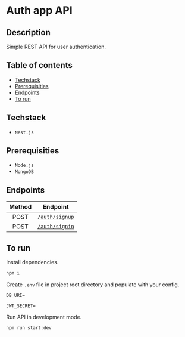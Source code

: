 # Auth app API

## Description

Simple REST API for user authentication.

## Table of contents

- [Techstack](#techstack)
- [Prerequisities](#prerequisities)
- [Endpoints](#endpoints)
- [To run](#to-run)

## Techstack

- `Nest.js`

## Prerequisities

- `Node.js`
- `MongoDB`

## Endpoints

| Method |              Endpoint              |
| :----: | :--------------------------------: |
|  POST  | [`/auth/signup`](./docs/signup.md) |
|  POST  | [`/auth/signin`](./docs/signin.md) |

## To run

Install dependencies.

```sh
npm i
```

Create `.env` file in project root directory and populate with your config.

```docker
DB_URI=

JWT_SECRET=
```

Run API in development mode.

```sh
npm run start:dev
```
